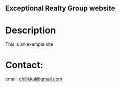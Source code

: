 Exceptional Realty Group website
---

# Description

This is an example site

# Contact:

email: chilikkal@gmail.com
